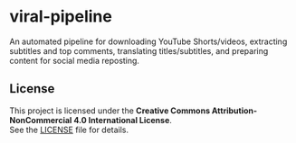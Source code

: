 # viral-pipeline
An automated pipeline for downloading YouTube Shorts/videos, extracting subtitles and top comments, translating titles/subtitles, and preparing content for social media reposting.

## License

This project is licensed under the **Creative Commons Attribution-NonCommercial 4.0 International License**.  
See the [LICENSE](./LICENSE) file for details.
